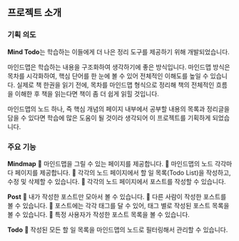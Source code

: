 ## 프로젝트 소개

### 기획 의도

**Mind Todo**는 학습하는 이들에게 더 나은 정리 도구를 제공하기 위해 개발되었습니다.

마인드맵은 학습하는 내용을 구조화하여 생각하기에 좋은 방식입니다. 마인드맵 방식은 목차를 시각화하여, 핵심 단어를 한 눈에 볼 수 있어 전체적인 이해도를 높일 수 있습니다. 실제로 책 한권을 읽기 전에, 목차를 마인드맵 형식으로 정리해 책의 전체적인 흐름을 이해한 후 책을 읽는다면 책이 좀 더 쉽게 읽힐 것입니다.

마인드맵의 노드 하나, 즉 핵심 개념의 페이지 내부에서 공부할 내용의 목록과 정리글을 담을 수 있다면 학습에 많은 도움이 될 것이라 생각되어 이 프로젝트를 기획하게 되었습니다.

### 주요 기능

**Mindmap**
🔸 마인드맵을 그릴 수 있는 페이지를 제공합니다.
🔸 마인드맵의 노드 각각마다 페이지를 제공합니다.
🔸 각각의 노드 페이지에서 할 일 목록(Todo List)을 작성하고, 수정 및 삭제할 수 있습니다.
🔸 각각의 노드 페이지에서 포스트를 작성할 수 있습니다.

**Post**
🔸 내가 작성한 포스트만 모아서 볼 수 있습니다.
🔸 다른 사람이 작성한 포스트를 볼 수 있습니다.
🔸 포스트에는 각각 태그를 달 수 있어, 태그 별로 작성된 포스트 목록을 볼 수 있습니다.
🔸 특정 사용자가 작성한 포스트 목록을 볼 수 있습니다.

**Todo**
🔸 작성된 모든 할 일 목록을 마인드맵의 노드로 필터링해서 관리할 수 있습니다.
